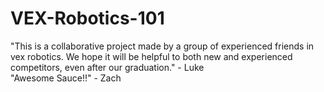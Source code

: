 # VEX-Robotics-101
"This is a collaborative project made by a group of experienced friends in vex robotics. We hope it will be helpful to both new and experienced competitors, even after our graduation." - Luke
<br>
"Awesome Sauce!!" - Zach
